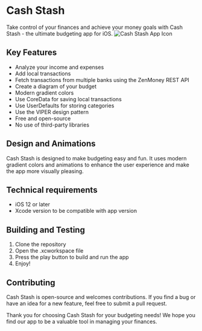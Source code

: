 # Cash Stash
Take control of your finances and achieve your money goals with Cash Stash - the ultimate budgeting app for iOS.
![Cash Stash App Icon](https://i.postimg.cc/J4RJkFbj/nikdim-03-a-modern-looking-icon-for-a-budgeting-ios-app-in-brig-f230725b-0441-44e3-ae45-dca87cb67215.png=1)
## Key Features
- Analyze your income and expenses
- Add local transactions
- Fetch transactions from multiple banks using the ZenMoney REST API
- Create a diagram of your budget
- Modern gradient colors
- Use CoreData for saving local transactions
- Use UserDefaults for storing categories
- Use the VIPER design pattern
- Free and open-source
- No use of third-party libraries

## Design and Animations
Cash Stash is designed to make budgeting easy and fun. It uses modern gradient colors and animations to enhance the user experience and make the app more visually pleasing.

## Technical requirements
- iOS 12 or later
- Xcode version to be compatible with app version

## Building and Testing
1. Clone the repository
2. Open the .xcworkspace file
3. Press the play button to build and run the app
4. Enjoy!

## Contributing
Cash Stash is open-source and welcomes contributions. If you find a bug or have an idea for a new feature, feel free to submit a pull request.

Thank you for choosing Cash Stash for your budgeting needs! We hope you find our app to be a valuable tool in managing your finances.

